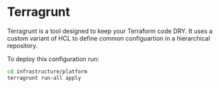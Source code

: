 # Terragrunt

Terragrunt is a tool designed to keep your Terraform code DRY.
It uses a custom variant of HCL to define common configuartion
in a hierarchical repository.

To deploy this configuration run:

```bash
cd infrastructure/platform
terragrunt run-all apply 
```
